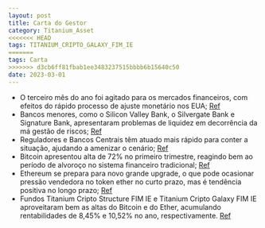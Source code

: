 ```yaml
---
layout: post
title: Carta do Gestor
category: Titanium_Asset
<<<<<<< HEAD
tags: TITANIUM_CRIPTO_GALAXY_FIM_IE
=======
tags: Carta
>>>>>>> d3cb6ff81fbab1ee3483237515bbbb6b15640c50
date: 2023-03-01
---
```


- O terceiro mês do ano foi agitado para os mercados financeiros, com efeitos do rápido processo de ajuste monetário nos EUA;
<a href="#" onclick="search_on_pdf('Caro investidor,            O terceiro mês do ano foi agitado para os mercados, caracterizado pelos')">Ref</a>
- Bancos menores, como o Silicon Valley Bank, o Silvergate Bank e Signature Bank, apresentaram problemas de liquidez em decorrência da má gestão de riscos;
<a href="#" onclick="search_on_pdf('riscos e comunicação ineﬁcaz, o que desencadeou uma corrida por saques. No mesmo período, Silvergat')">Ref</a>
- Reguladores e Bancos Centrais têm atuado mais rápido para conter a situação, ajudando a amenizar o cenário;
<a href="#" onclick="search_on_pdf('2008, parecem ser menores, dadas as diferenças que existem hoje em relação a alavan-cagem e regulaç')">Ref</a>
- Bitcoin apresentou alta de 72% no primeiro trimestre, reagindo bem ao período de alvoroço no sistema financeiro tradicional;
<a href="#" onclick="search_on_pdf('A dominância do bitcoin fechou o mês em 47,74% e os ativos com melhor perfor-mance no portfólio for')">Ref</a>
- Ethereum se prepara para novo grande upgrade, o que pode ocasionar pressão vendedora no token ether no curto prazo, mas é tendência positiva no longo prazo;
<a href="#" onclick="search_on_pdf('da rede.         A atualização está programada para ocorrer no dia 12 de abril e pode ocasionar al')">Ref</a>
- Fundos Titanium Cripto Structure FIM IE e Titanium Cripto Galaxy FIM IE aproveitaram bem as altas do Bitcoin e do Ether, acumulando rentabilidades de 8,45% e 10,52% no ano, respectivamente.
<a href="#" onclick="search_on_pdf('início. TITANIUM CRIPTO GALAXY FIM IE              O fundo fechou o mês com rentabilidade de 10,5')">Ref</a>
